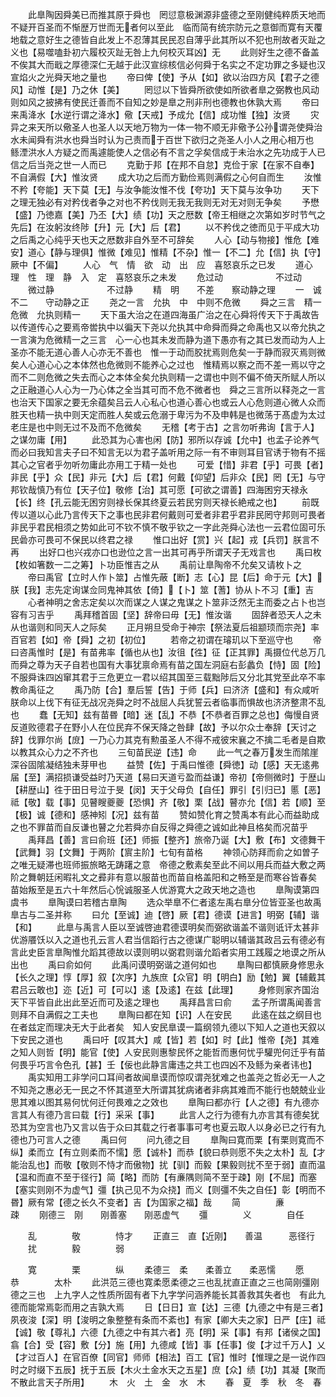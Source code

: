 <!-- { "loadSidebar": true } -->
　　此臯陶因舜美已而推其原于舜也　罔愆意极渊源非盛德之至刚健纯粹质天地而不疑开百圣而不惭歴万世而无者何以至此　临而简有统宗防元之意御而寛有天覆地载之意好生之德皆自此发上不忍薄其民民忍自薄乎此其所以不犯也刑故者灭趾之义也【易噬嗑卦初六履校灭趾无咎上九何校灭耳凶】无
　　此则好生之德不备盖不俟其大而戢之厚德深仁无越于此汉宣综核信必何舜于名实之不定功罪之多疑也汉宣焰火之光舜天地之量也
　　帝曰俾【使】予从【如】欲以治四方风【君子之德风】动惟【是】乃之休【美】
　　罔愆以下皆舜所欲使如所欲者臯之弼教也风动则如风之披拂有使民迁善而不自知之妙是臯之刑非刑也德教也休孰大焉
　　帝曰来禹洚水【水逆行谓之洚水】儆【天戒】予成允【信】成功惟【独】汝贤
　　灾异之来天所以儆圣人也圣人以天地万物为一体一物不顺无非儆予公孙谓尧使舜治水未闻舜有洪水也舜当时认为己责而于百世下欲归之尧圣人小人之用心相万也　鲧湮洪水人方疑之而禹遽能使人之信必有不言之孚矣信成于未治水之先功成于人已信之后当尧之世一人而已
　　克勤于邦【在邦不自怠】克俭于家【在家不自奉】不自满假【大】惟汝贤
　　成大功之后而方勤俭焉则满假之心何自而生
　　汝惟不矜【夸能】天下莫【无】与汝争能汝惟不伐【夸功】天下莫与汝争功
　　天下之理无独必有对矜伐者争之对也不矜伐则无我无我则无对无对则无争矣
　　予懋【盛】乃徳嘉【美】乃丕【大】绩【功】天之厯数【帝王相继之次第如岁时节气之先后】在汝躬汝终陟【升】元【大】后【君】
　　以不矜伐之徳而见于平成大功之后禹之心纯乎天也天之厯数非自外至不可辞矣
　　人心【动与物接】惟危【难安】道心【静与理俱】惟微【难见】惟精【不杂】惟一【不二】允【信】执【守】厥中【不偏】
　　人心　气　情　欲　动　出　应　喜怒哀乐之已发
　　道心　理　性　理　静　入　定　喜怒哀乐之未发
　　危过动　　　　　　不过动
　　微过静　　　　　　不过静
　　精　明　　不差　　察动静之理
　　一　诚　　不二　　守动静之正
　　尧之一言　允执　中　中则不危微
　　舜之三言　精一　危微　允执则精一
　　天下虽大治之在道四海虽广治之在心舜将传天下于禹故告以传道传心之要焉帝喾执中以徧天下尧以允执其中命舜而舜之命禹也又以帝允执之一言演为危微精一之三言　心一心也其未发而静为道下愚亦有之其已发而动为人上圣亦不能无道心善人心亦无不善也　惟一于动而胶扰焉则危矣一于静而寂灭焉则微矣人心道心心之本体然也危微则不能养心之过也　惟精焉以察之而不差一焉以守之而不二则危微之失去而心之本体全矣允执则精一之谓也中则不偏不倚天所赋人所以之正融道心人心为一乃心体之全当其可而不危不微者也　舜之三言所以释尧之一言也治天下国家之要无余蕴矣吕云人心私心也道心善心也或云人心危则道心微人众而胜天也精一执中则天定而胜人矣或云危溺于卑污为不及申韩是也微荡于髙虚为太过老庄是也中则无过不及而不危微矣
　　无稽【考于古】之言勿听弗询【言于人】之谋勿庸【用】
　　此恐其为心害也闲【防】邪所以存诚【允中】也孟子论养气而必曰我知言夫子曰不知言无以为君子盖听用之际一有不审则耳目官诱于物有不摇其心之官者乎勿听勿庸此亦用工于精一处也
　　可爱【惜】非君【乎】可畏【者】非民【乎】众【民】非元【大】后【君】何戴【仰望】后非众【民】罔【无】与守邦钦哉慎乃有位【天子位】敬修【治】其可愿【可欲之谓善】四海困穷天禄永【长】终【孔云能无困穷则禄长保其终夏云若民穷则天禄长絶戒之也】
　　前既传以道以心此乃言传天下之事也民非君何戴则可爱者非君乎君非民罔守邦则可畏者非民乎君民相须之势如此可不钦不慎不敬乎钦之一字此尧舜心法也一云君位固可乐民碞亦可畏可不保民以终君之禄
　　惟口出好【赏】兴【起】戎【兵罚】朕言不再
　　出好口也兴戎亦口也逊位之言一出其可再乎所谓天子无戏言也
　　禹曰枚【枚如箸数一二之筹】卜功臣惟吉之从
　　禹前让臯陶帝不允矣又请枚卜之
　　帝曰禹官【立时人作卜筮】占惟先蔽【断】志【心】昆【后】命于元【大】朕【我】志先定询谋佥同鬼神其依【倚】【卜】筮【蓍】协从卜不习【重】吉
　　心者神明之舍志定矣以次而谋之人谋之鬼谋之卜筮非泛然无主而委之占卜也岂容有习吉乎
　　禹拜稽首固【坚】辞帝曰毋【无】惟汝谐
　　固辞者恐天人之未从也谐则和同天人之际矣
　　正月朔旦受命于神宗【祭法夏后祖颛顼而宗尧】率百官若【如】帝【舜】之初【初位】
　　若帝之初谓在璿玑以下至巡守也
　　帝曰咨禹惟时【是】有苗弗率【循也从也】汝徂【徃】征【正其罪】禹摄位代总万几而舜之尊为天子自若也国有大事犹禀命焉有苗之国左洞庭右彭蠡负【恃】固【险】不服舜诛四凶窜其君于三危更立一君以绍其国至三载黜陟后又分北其党至此卒不率教命禹征之
　　禹乃防【合】羣后誓【告】于师【兵】曰济济【盛和】有众咸听朕命以上伐下有征无战况尧舜之时不战屈人兵犹誓云者临事而惧故也济济整肃不乱也
　　蠢【无知】兹有苗昬【暗】迷【乱】不恭【不恭者百罪之总也】侮慢自贤反道败德君子在野小人在位民弃不保天降之咎肆【故】予以尔众士奉辞【天讨之辞】伐罪尔尚【庻】一乃心力其克有勲虽圣人不得不戒彼宋襄之不擒二毛者是自欺以教其众心力之不齐也
　　三旬苗民逆【违】命
　　此一气之春万发生而隂崖深谷固隂凝结独未芽甲也
　　益赞【佐】于禹曰惟德【舜徳】动【感】天无逺弗届【至】满招损谦受益时乃天道【易曰天道亏盈而益谦】帝初【帝侧微时】于歴山【耕歴山】徃于田日号泣于旻【闵】天于父母负【自任】罪引【引归已】慝【恶】祗【敬】载【事】见瞽瞍夔夔【恐惧】齐【敬】栗【战】瞽亦允【信】若【顺】至【极】诚【德和】感神矧【况】兹有苗
　　赞如赞化育之赞禹本有此心而益助成之也不罪苗而自反谦也瞽之允若舜亦自反得之舜德之诚如此神且格矣而况苗乎
　　禹拜昌【善】言曰俞班【还】师振【整齐】旅帝乃诞【大】敷【布】文德舞干【武舞】羽【文舞】于两阶【賔主阶】七旬有苗格
　　神领心防拜而俞之如曽子之唯无疑滞也班师振旅略无踌躇之意　帝德之敷素矣至此不间以用兵而益大敷之两阶之舞朝廷闲暇礼文之彛非有意以服苗也而苗自格盖阳和之畅至是而寒谷皆春矣　苗始叛至是五六十年然后心恱诚服圣人优游寛大之政天地之造也
　　臯陶谟第四　　　　　　　　　虞书
　　臯陶谟曰若稽古臯陶
　　选众举臯不仁者逺左禹右臯分位皆亚圣也故禹臯古与二圣并称
　　曰允【至诚】迪【啓】厥【君】德谟【进言】明弼【辅】谐【和】
　　此臯与禹言人臣以至诚啓迪君德谟明矣而弼欲谐盖不谐则诋讦太甚非优游餍饫以入之道也孔云言人君当信蹈行古之德谋广聪明以辅谐其政吕云有德必有言此史臣言臯陶惟允蹈其德故以谟则明以弼君则谐允蹈者实用工践履之地谟之所从出也
　　禹曰俞如何
　　此禹问谟明弼谐之道何如也
　　臯陶曰都慎厥身修思永【长久之理】惇【厚】叙【次序】九族庶【众官】明【明白】励【勉】翼【辅戴其君吕云敢也】迩【近】可【可以】逺【及逺】在兹【此理】
　　身修则家齐国治天下平皆自此出此至近而可及逺之理也
　　禹拜昌言曰俞
　　孟子所谓禹闻善言则拜不自满假之工夫也
　　臯陶曰都在知【识】人在安民
　　此逺在兹之纲目也在者兹定而理决无大于此者矣　知人安民臯谟一篇纲领九德以下知人之道也天叙以下安民之道也
　　禹曰吁【叹其大】咸【皆】若【如】时【此】惟帝【尧】其难之知人则哲【明】能官【使】人安民则惠黎民怀之能哲而惠何忧乎驩兜何迁乎有苗何畏乎巧言令色孔【甚】壬【佞也此静言庸违之共工也四凶不及鲧为亲者讳也】
　　禹实知用工非学问口耳间者故闻臯谟而惊叹谓尧犹难之也盖尧之哲必无一人之不知尧之惠必无一民之不怀其道至大所谓其犹病诸者非病其难而不能行也兢兢业业思其难以图其易何忧何迁何畏难之之效也
　　臯陶曰都亦行【人之德】有九德亦言其人有德乃言曰载【行】采采【事】
　　此言人之行为德有九亦言其有德矣犹恐其为空言也乃又言以告于众曰其载之行者事事可考也夏云取人以身必已之行有九德也乃可言人之德
　　禹曰何
　　问九德之目
　　臯陶曰寛而栗【有栗则寛而不纵】柔而立【有立则柔而不懦】愿【诚朴】而恭【貌曰恭则愿不失之太朴】乱【才能治乱也】而敬【敬则不恃才而傲物】扰【驯】而毅【果毅则扰不至于弱】直而温【温和而直不至于径行】简【略】而防【有亷隅则简不至于疎】刚【不屈】而塞【塞实则刚不为虚气】彊【执己见不为众挠】而义【则彊不失之自任】彰【明而不昬】厥有常【德之长久不变者】吉【为国家之福】哉
　　简　　　　亷　　　　疎
　　刚德三　刚　　刚善塞　　刚恶虚气
　　彊　　　　义　　　　自任

　　乱　　　　敬　　　　恃才
　　正直三　直【近刚】　　善温　　　恶径行
　　扰　　　　毅　　　　弱

　　寛　　　　栗　　　　纵
　　柔德三　柔　　柔善立　　柔恶懦
　　愿　　　　恭　　　　太朴
　　此洪范三德也寛柔愿柔德之三也乱扰直正直之三也简刚彊刚德之三也　上九字人之性质所固有者下九字学问涵养能长其善救其失者也　有此九德而能常焉彰而用之吉孰大焉
　　日【日日】宣【达】三德【九德之中有是三者】夙夜浚【深】明【浚明之象整整有条而不紊也】有家【卿大夫之家】日严【庄】祗【诚】敬【尊礼】六德【九德之中有其六者】亮【明】采【事】有邦【诸侯之国】翕【合】受【容】敷【分】施【用】九德咸【皆】事【任事】俊【才过千万人】乂【才过百人】在官百僚【同官】师师【相法】百工【官】惟时【惟理之是一说作四时之时缀下五辰】抚于五辰【木火土金水天之五星】庶【众】绩【功】其凝【聚而不散此言天子所用】
　　木　火　土　金　水　木
　　春　夏　季　秋　冬　春
